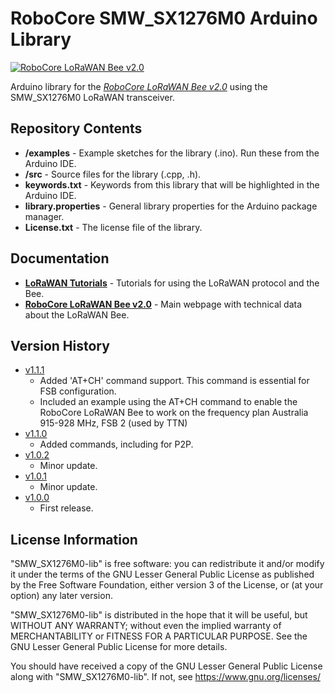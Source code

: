 RoboCore SMW_SX1276M0 Arduino Library
=====================================

[![RoboCore LoRaWAN Bee v2.0](https://d229kd5ey79jzj.cloudfront.net/1239/images/1239_1_M.png)](https://www.robocore.net/loja/produtos/1239)

Arduino library for the [*RoboCore LoRaWAN Bee v2.0*](https://www.robocore.net/loja/produtos/1239) using the SMW_SX1276M0 LoRaWAN transceiver.

Repository Contents
-------------------

* **/examples** - Example sketches for the library (.ino). Run these from the Arduino IDE.
* **/src** - Source files for the library (.cpp, .h).
* **keywords.txt** - Keywords from this library that will be highlighted in the Arduino IDE.
* **library.properties** - General library properties for the Arduino package manager.
* **License.txt** - The license file of the library.

Documentation
-------------

* **[LoRaWAN Tutorials](https://www.robocore.net/tutoriais/internet-das-coisas/)** - Tutorials for using the LoRaWAN protocol and the Bee.
* **[RoboCore LoRaWAN Bee v2.0](https://www.robocore.net/loja/produtos/1239)** - Main webpage with technical data about the LoRaWAN Bee.

Version History
---------------

* [v1.1.1](https://github.com/victorwcm/RoboCore_SMW-SX1276M0)
  - Added 'AT+CH' command support. This command is essential for FSB configuration.
  - Included an example using the AT+CH command to enable the RoboCore LoRaWAN Bee to work on the frequency plan Australia 915-928 MHz, FSB 2 (used by TTN)
* [v1.1.0](https://github.com/RoboCore/RoboCore_SMW-SX1276M0)
  - Added commands, including for P2P.
* [v1.0.2](https://github.com/RoboCore/RoboCore_SMW-SX1276M0/releases/tag/v1.0.2)
  - Minor update.
* [v1.0.1](https://github.com/RoboCore/RoboCore_SMW-SX1276M0/releases/tag/v1.0.1)
  - Minor update.
* [v1.0.0](https://github.com/RoboCore/RoboCore_SMW-SX1276M0/releases/tag/v1.0.0)
  - First release.

License Information
-------------------

"SMW_SX1276M0-lib" is free software: you can redistribute it and/or modify it under the terms of the GNU Lesser General Public License as published by the Free Software Foundation, either version 3 of the License, or (at your option) any later version.

"SMW_SX1276M0-lib" is distributed in the hope that it will be useful, but WITHOUT ANY WARRANTY; without even the implied warranty of MERCHANTABILITY or FITNESS FOR A PARTICULAR PURPOSE. See the GNU Lesser General Public License for more details.

You should have received a copy of the GNU Lesser General Public License along with "SMW_SX1276M0-lib". If not, see <https://www.gnu.org/licenses/>

